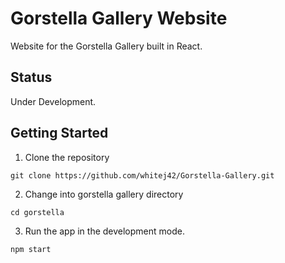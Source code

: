 # Gorstella Gallery Website
Website for the Gorstella Gallery built in React.

## Status
Under Development.

## Getting Started
1. Clone the repository
```
git clone https://github.com/whitej42/Gorstella-Gallery.git
```
2. Change into gorstella gallery directory
```
cd gorstella
```
3. Run the app in the development mode.
```
npm start
```
